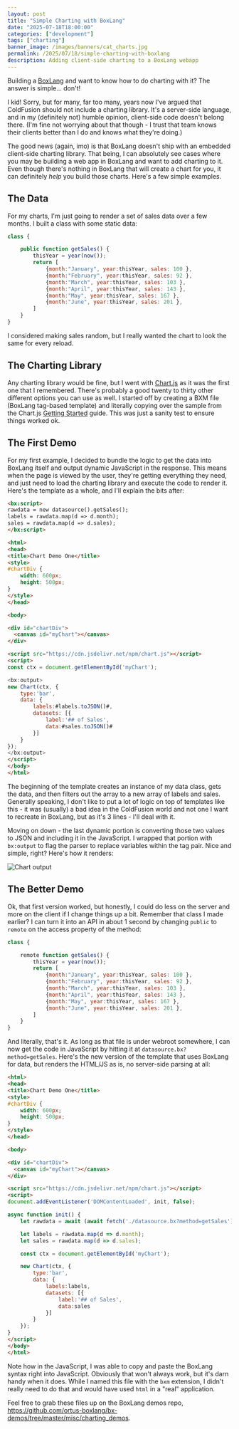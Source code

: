 ```yaml
---
layout: post
title: "Simple Charting with BoxLang"
date: "2025-07-18T18:00:00"
categories: ["development"]
tags: ["charting"]
banner_image: /images/banners/cat_charts.jpg
permalink: /2025/07/18/simple-charting-with-boxlang
description: Adding client-side charting to a BoxLang webapp
---
```


Building a [BoxLang](https://boxlang.io) and want to know how to do charting with it? The answer is simple... don't! 

I kid! Sorry, but for many, far too many, years now I've argued that ColdFusion should not include a charting library. It's a server-side language, and in my (definitely not) humble opinion, client-side code doesn't belong there. (I'm fine not worrying about that though - I trust that team knows their clients better than I do and knows what they're doing.) 

The good news (again, imo) is that BoxLang doesn't ship with an embedded client-side charting library. That being, I can absolutely see cases where you may be building a web app in BoxLang and want to add charting to it. Even though there's nothing in BoxLang that will create a chart for you, it can definitely *help* you build those charts. Here's a few simple examples.

## The Data

For my charts, I'm just going to render a set of sales data over a few months. I built a class with some static data:

```js
class {

	public function getSales() {
		thisYear = year(now());
		return [
			{month:"January", year:thisYear, sales: 100 },
			{month:"February", year:thisYear, sales: 92 },
			{month:"March", year:thisYear, sales: 103 },
			{month:"April", year:thisYear, sales: 143 },
			{month:"May", year:thisYear, sales: 167 },
			{month:"June", year:thisYear, sales: 201 },
		]
	}
}
```

I considered making sales random, but I really wanted the chart to look the same for every reload. 

## The Charting Library

Any charting library would be fine, but I went with [Chart.js](https://www.chartjs.org/) as it was the first one that I remembered. There's probably a good twenty to thirty other different options you can use as well. I started off by creating a BXM file (BoxLang tag-based template) and literally copying over the sample from the Chart.js [Getting Started](https://www.chartjs.org/docs/latest/getting-started/) guide. This was just a sanity test to ensure things worked ok. 

## The First Demo

For my first example, I decided to bundle the logic to get the data into BoxLang itself and output dynamic JavaScript in the response. This means when the page is viewed by the user, they're getting everything they need, and just need to load the charting library and execute the code to render it. Here's the template as a whole, and I'll explain the bits after:

```html
<bx:script>
rawdata = new datasource().getSales();
labels = rawdata.map(d => d.month);
sales = rawdata.map(d => d.sales);
</bx:script>

<html>
<head>
<title>Chart Demo One</title>
<style>
#chartDiv {
	width: 600px;
	height: 500px;
}
</style>
</head>

<body>

<div id="chartDiv">
  <canvas id="myChart"></canvas>
</div>

<script src="https://cdn.jsdelivr.net/npm/chart.js"></script>
<script>
const ctx = document.getElementById('myChart');

<bx:output>
new Chart(ctx, {
	type:'bar', 
	data: {
		labels:#labels.toJSON()#,
		datasets: [{
			label:'## of Sales',
			data:#sales.toJSON()#
		}]
	}
});
</bx:output>
</script>
</body>
</html>
```

The beginning of the template creates an instance of my data class, gets the data, and then filters out the array to a new array of labels and sales. Generally speaking, I don't like to put a lot of logic on top of templates like this - it was (usually) a bad idea in the ColdFusion world and not one I want to recreate in BoxLang, but as it's 3 lines - I'll deal with it. 

Moving on down - the last dynamic portion is converting those two values to JSON and including it in the JavaScript. I wrapped that portion with `bx:output` to flag the parser to replace variables within the tag pair. Nice and simple, right? Here's how it renders:

<p>
<img src="https://static.raymondcamden.com/images/2025/07/chart1.jpg" alt="Chart output" class="imgborder imgcenter" loading="lazy">
</p>

## The Better Demo

Ok, that first version worked, but honestly, I could do less on the server and more on the client if I change things up a bit. Remember that class I made earlier? I can turn it into an API in about 1 second by changing `public` to `remote` on the access property of the method:

```js
class {

	remote function getSales() {
		thisYear = year(now());
		return [
			{month:"January", year:thisYear, sales: 100 },
			{month:"February", year:thisYear, sales: 92 },
			{month:"March", year:thisYear, sales: 103 },
			{month:"April", year:thisYear, sales: 143 },
			{month:"May", year:thisYear, sales: 167 },
			{month:"June", year:thisYear, sales: 201 },
		]
	}
}
```

And literally, that's it. As long as that file is under webroot somewhere, I can now get the code in JavaScript by hitting it at `datasource.bx?method=getSales`. Here's the new version of the template that uses BoxLang for data, but renders the HTML/JS as is, no server-side parsing at all:

```html
<html>
<head>
<title>Chart Demo One</title>
<style>
#chartDiv {
	width: 600px;
	height: 500px;
}
</style>
</head>

<body>

<div id="chartDiv">
  <canvas id="myChart"></canvas>
</div>

<script src="https://cdn.jsdelivr.net/npm/chart.js"></script>
<script>
document.addEventListener('DOMContentLoaded', init, false);

async function init() {
	let rawdata = await (await fetch('./datasource.bx?method=getSales')).json();

	let labels = rawdata.map(d => d.month);
	let sales = rawdata.map(d => d.sales);

	const ctx = document.getElementById('myChart');

	new Chart(ctx, {
		type:'bar', 
		data: {
			labels:labels,
			datasets: [{
				label:'## of Sales',
				data:sales
			}]
		}
	});
}
</script>
</body>
</html>
```

Note how in the JavaScript, I was able to copy and paste the BoxLang syntax right into JavaScript. Obviously that won't always work, but it's darn handy when it does. While I named this file with the `bxm` extension, I didn't really need to do that and would have used `html` in a "real" application. 

Feel free to grab these files up on the BoxLang demos repo, <https://github.com/ortus-boxlang/bx-demos/tree/master/misc/charting_demos>.